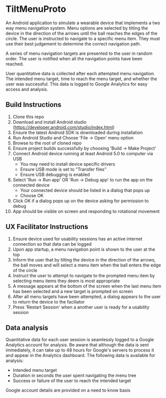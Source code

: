 # TiltMenuProto

An Android application to simulate a wearable device that implements a two way menu navigation system. Menu options are selected by tilting the device in the direction of the arrows until the ball reaches the edges of the circle. The user is instructed to navigate to a specific menu item. They must use their best judgement to determine the correct navigation path. 

A series of menu navigation targets are presented to the user in random order. The user is notified when all the navigation points have been reached.

User quantitative data is collected after each attempted menu navigation. The intended menu target, time to reach the menu target, and whether the user was successful. This data is logged to Google Analytics for easy access and analysis.

## Build Instructions
1. Clone this repo
2. Download and install Android studio (https://developer.android.com/studio/index.html)
3. Ensure the latest Android SDK is downloaded during installation
4. Run Android Studio and Choose 'File -> Open' menu option
5. Browse to the root of cloned repo
6. Ensure project builds successfully by choosing 'Build -> Make Project'
7. Connect Android device running at least Android 5.0 to computer via USB 
    - You may need to install device specific drivers
    - Ensure USB mode is set to "Transfer files"
    - Ensure USB debugging is enabled
8. Select 'Run -> Run app' OR 'Run -> Debug app' to run the app on the connected device
    - Your connected device should be listed in a dialog that pops up
    - Choose OK
9. Click OK if a dialog pops up on the device asking for permission to debug
10. App should be visible on screen and responding to rotational movement

## UX Facilitator Instructions
1. Ensure device used for usability sessions has an active internet connection so that data can be logged
2. Upon app startup, a menu navigation point is shown to the user at the top
3. Inform the user that by tilting the device in the direction of the arrows, the ball moves and will select a menu item when the ball enters the edge of the circle
4. Instruct the user to attempt to navigate to the prompted menu item by selecting menu items they deem is most appropriate
5. A message appears at the bottom of the screen when the last menu item has been selected and a new target is prompted on screen
6. After all menu targets have been attempted, a dialog appears to the user to return the device to the faciliator
7. Press 'Restart Session' when a another user is ready for a usability session

## Data analysis
Quantitative data for each user session is seamlessly logged to a Google Analytics account for analysis. Be aware that although the data is sent immediately, it can take up to 48 hours for Google's servers to process it and appear in the Analytics dashboard. The following data is available for analysis:

- Intended menu target
- Duration in seconds the user spent navigating the menu tree
- Success or failure of the user to reach the intended target

Google account details are provided on a need to know basis

